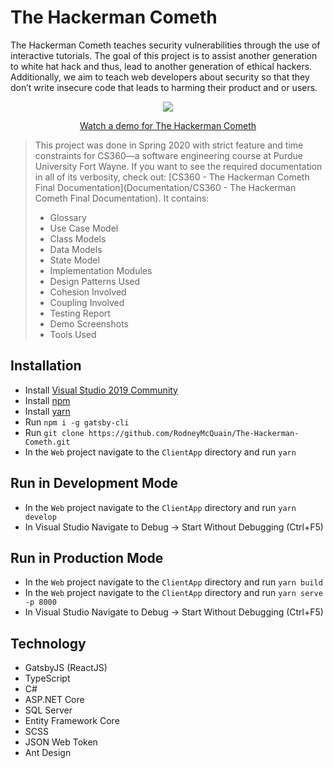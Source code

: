 # The Hackerman Cometh
The Hackerman Cometh teaches security vulnerabilities through the use of interactive tutorials.  The goal of this project is to assist another generation to white hat hack and thus, lead to another generation of ethical hackers. Additionally, we aim to teach web developers about security so that they don’t write insecure code that leads to harming their product and or users.

<p align="center">
  <a href="https://www.youtube.com/watch?v=2Hpuk1l396k">
    <img src="https://img.youtube.com/vi/2Hpuk1l396k/0.jpg" />
    <p align="center">Watch a demo for The Hackerman Cometh</p>
  </a>
</p>

 > This project was done in Spring 2020 with strict feature and time constraints for CS360—a software engineering course at Purdue University Fort Wayne.  If you want to see the required documentation in all of its verbosity, check out: [CS360 - The Hackerman Cometh Final Documentation](Documentation/CS360 - The Hackerman Cometh Final Documentation).  It contains:
 > * Glossary
 > * Use Case Model
 > * Class Models
 > * Data Models
 > * State Model
 > * Implementation Modules
 > * Design Patterns Used
 > * Cohesion Involved
 > * Coupling Involved
 > * Testing Report
 > * Demo Screenshots
 > * Tools Used

## Installation
* Install [Visual Studio 2019 Community](https://visualstudio.microsoft.com/vs/)
* Install [npm](https://www.npmjs.com/get-npm)
* Install [yarn](https://classic.yarnpkg.com/en/docs/install/#windows-stable)
* Run `npm i -g gatsby-cli`
* Run `git clone https://github.com/RodneyMcQuain/The-Hackerman-Cometh.git`
* In the `Web` project navigate to the `ClientApp` directory and run `yarn`

## Run in Development Mode
* In the `Web` project navigate to the `ClientApp` directory and run `yarn develop`
* In Visual Studio Navigate to Debug -> Start Without Debugging (Ctrl+F5)

## Run in Production Mode
* In the `Web` project navigate to the `ClientApp` directory and run `yarn build`
* In the `Web` project navigate to the `ClientApp` directory and run `yarn serve -p 8000`
* In Visual Studio Navigate to Debug -> Start Without Debugging (Ctrl+F5)

## Technology
* GatsbyJS (ReactJS)
* TypeScript
* C#
* ASP.NET Core
* SQL Server
* Entity Framework Core
* SCSS
* JSON Web Token
* Ant Design
